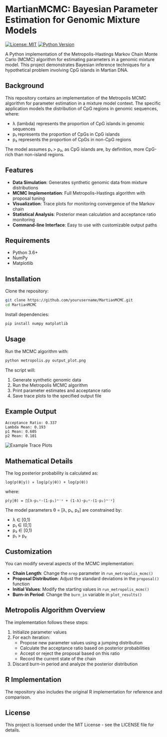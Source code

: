 # MartianMCMC: Bayesian Parameter Estimation for Genomic Mixture Models

[![License: MIT](https://img.shields.io/badge/License-MIT-yellow.svg)](https://opensource.org/licenses/MIT)
[![Python Version](https://img.shields.io/badge/python-3.6%2B-blue)](https://www.python.org/downloads/)

A Python implementation of the Metropolis-Hastings Markov Chain Monte Carlo (MCMC) algorithm for estimating parameters in a genomic mixture model. This project demonstrates Bayesian inference techniques for a hypothetical problem involving CpG islands in Martian DNA.

## Background

This repository contains an implementation of the Metropolis MCMC algorithm for parameter estimation in a mixture model context. The specific application models the distribution of CpG regions in genomic sequences, where:

- λ (lambda) represents the proportion of CpG islands in genomic sequences
- p₁ represents the proportion of CpGs in CpG islands
- p₂ represents the proportion of CpGs in non-CpG regions

The model assumes p₁ > p₂, as CpG islands are, by definition, more CpG-rich than non-island regions.

## Features

- **Data Simulation**: Generates synthetic genomic data from mixture distributions
- **MCMC Implementation**: Full Metropolis-Hastings algorithm with proposal tuning
- **Visualization**: Trace plots for monitoring convergence of the Markov chain
- **Statistical Analysis**: Posterior mean calculation and acceptance ratio monitoring
- **Command-line Interface**: Easy to use with customizable output paths

## Requirements

- Python 3.6+
- NumPy
- Matplotlib

## Installation

Clone the repository:

```bash
git clone https://github.com/yourusername/MartianMCMC.git
cd MartianMCMC
```

Install dependencies:

```bash
pip install numpy matplotlib
```

## Usage

Run the MCMC algorithm with:

```bash
python metropolis.py output_plot.png
```

The script will:
1. Generate synthetic genomic data
2. Run the Metropolis MCMC algorithm
3. Print parameter estimates and acceptance ratio
4. Save trace plots to the specified output file

## Example Output

```
Acceptance Ratio: 0.337
Lambda Mean: 0.193
p1 Mean: 0.605
p2 Mean: 0.101
```

![Example Trace Plots](example_output.png)

## Mathematical Details

The log posterior probability is calculated as:

```
log(p(θ|y)) ∝ log(p(y|θ)) + log(p(θ))
```

where:

```
p(y|θ) = ∏[λ·p₁ʸ·(1-p₁)ⁿ⁻ʸ + (1-λ)·p₂ʸ·(1-p₂)ⁿ⁻ʸ]
```

The model parameters θ = [λ, p₁, p₂] are constrained by:
- λ ∈ [0,1)
- p₁ ∈ (0,1]
- p₂ ∈ [0,1)
- p₁ > p₂

## Customization

You can modify several aspects of the MCMC implementation:

- **Chain Length**: Change the `nrep` parameter in `run_metropolis_mcmc()`
- **Proposal Distribution**: Adjust the standard deviations in the `proposal()` function
- **Initial Values**: Modify the starting values in `run_metropolis_mcmc()`
- **Burn-in Period**: Change the `burn_in` variable in `plot_results()`

## Metropolis Algorithm Overview

The implementation follows these steps:
1. Initialize parameter values
2. For each iteration:
   - Propose new parameter values using a jumping distribution
   - Calculate the acceptance ratio based on posterior probabilities
   - Accept or reject the proposal based on this ratio
   - Record the current state of the chain
3. Discard burn-in period and analyze the posterior distribution

## R Implementation

The repository also includes the original R implementation for reference and comparison.

## License

This project is licensed under the MIT License - see the LICENSE file for details.